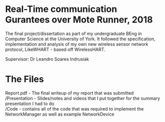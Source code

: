 # Real-Time communication Gurantees over Mote Runner, 2018

The final project/dissertation as part of my undergraduate BEng in Computer Science at the University of York. It followed the specification, implementation and analysis of my own new wireless sensor network protocol, LikeWHART - based off WirelessHART.

Supervisor: Dr Leandro Soares Indrusiak

# The Files

Report.pdf - The final writeup of my report that was submitted </br>
/Presentation -  Slides/notes and videos that I put together for the summary presentation I had to do <br/>
/Code - contains all of the code that was required to implement the NetworkManager as well as example NetworkDevice



